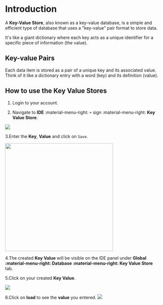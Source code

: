 # Introduction

A **Key-Value Store**, also known as a key-value database, is a simple and efficient type of database that uses a "key-value" pair format to store data.

It's like a giant dictionary where each key acts as a unique identifier for a specific piece of information (the value).

## Key-value Pairs

Each data item is stored as a pair of a unique key and its associated value.
Think of it like a dictionary entry with a word (key) and its definition (value).

## How to use the Key Value Stores

1. Login to your account.

2. Navigate to **IDE** :material-menu-right: `+` sign :material-menu-right: **Key Value Store**.

<img src= "/apps/img/key1.png">

3.Enter the **Key**, **Value** and click on `Save`.

<img src= "/apps/img/key2.png" width="350">

4.The created **Key Value** will be visible on the IDE panel under **Global :material-menu-right: Database :material-menu-right: Key Value Store** tab.

5.Click on your created **Key Value**.

<img src= "/apps/img/key3.png">

6.Click on **load** to see the **value** you entered.
<img src= "/apps/img/key4.png">
